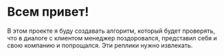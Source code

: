 # Всем привет!
В этом проекте я буду создавать алгоритм, который будет проверять,
что в диалоге с клиентом менеджер поздоровался,
представил себя и свою компанию и попрощался. Эти реплики нужно извлекать.

